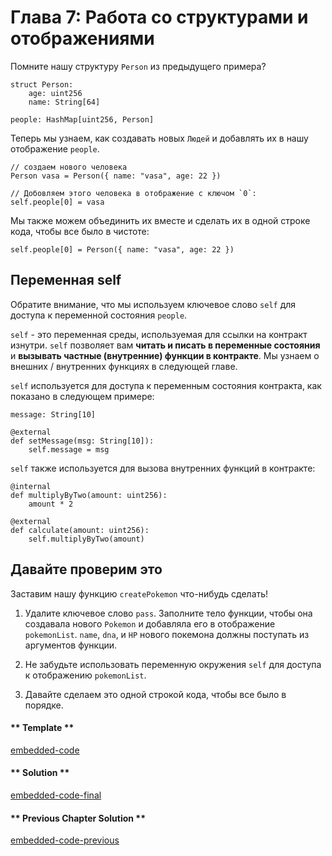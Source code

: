 <!-- Add translation for the following page: https://vyper.fun/#/1/working_with_structs
Do NOT change the code below. The below code runs the code editor -->

# Глава 7: Работа со структурами и отображениями

Помните нашу структуру `Person` из предыдущего примера?

```vyper
struct Person:
    age: uint256
    name: String[64]

people: HashMap[uint256, Person]
```

Теперь мы узнаем, как создавать новых `Людей` и добавлять их в нашу отображение `people`.

```vyper
// создаем нового человека
Person vasa = Person({ name: "vasa", age: 22 })

// Добовляем этого человека в отображение с ключом `0`:
self.people[0] = vasa
```

Мы также можем объединить их вместе и сделать их в одной строке кода, чтобы все было в чистоте:

```vyper
self.people[0] = Person({ name: "vasa", age: 22 })
```

## Переменная self

Обратите внимание, что мы используем ключевое слово `self` для доступа к переменной состояния `people`.

`self` - это переменная среды, используемая для ссылки на контракт изнутри. `self` позволяет вам **читать и писать в переменные состояния** и **вызывать частные (внутренние) функции в контракте**. Мы узнаем о внешних / внутренних функциях в следующей главе.

`self` используется для доступа к переменным состояния контракта, как показано в следующем примере:

```vyper
message: String[10]

@external
def setMessage(msg: String[10]):
    self.message = msg
```

`self` также используется для вызова внутренних функций в контракте:

```vyper
@internal
def multiplyByTwo(amount: uint256):
    amount * 2

@external
def calculate(amount: uint256):
    self.multiplyByTwo(amount)
```

## Давайте проверим это

Заставим нашу функцию `createPokemon` что-нибудь сделать!

1. Удалите ключевое слово `pass`. Заполните тело функции, чтобы она создавала нового `Pokemon` и добавляла его в отображение `pokemonList`. `name`, `dna`, и `HP` нового покемона должны поступать из аргументов функции.

2. Не забудьте использовать переменную окружения `self` для доступа к отображению `pokemonList`.

3. Давайте сделаем это одной строкой кода, чтобы все было в порядке.

<!-- tabs:start -->

#### ** Template **

[embedded-code](../assets/1/1.7-template-code.vy ':include :type=code embed-template')

#### ** Solution **

[embedded-code-final](../assets/1/1.7-finished-code.vy ':include :type=code embed-final')

#### ** Previous Chapter Solution **

[embedded-code-previous](../assets/1/1.6-finished-code.vy ':include :type=code embed-previous')

<!-- tabs:end -->
